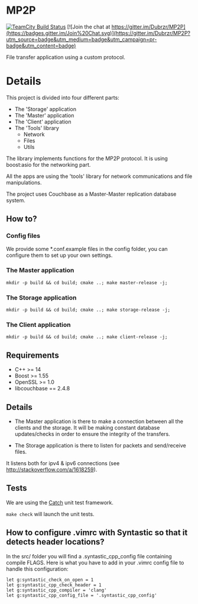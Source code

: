 # MP2P

[![TeamCity Build Status](https://img.shields.io/teamcity/http/teamcity.42portal.com/s/Mp2p_Build.svg?style=flat?label=TeamCity)](https://42portal.com/teamcity/viewType.html?buildTypeId=Mp2p_Build)
[![Join the chat at https://gitter.im/Dubrzr/MP2P](https://badges.gitter.im/Join%20Chat.svg)](https://gitter.im/Dubrzr/MP2P?utm_source=badge&utm_medium=badge&utm_campaign=pr-badge&utm_content=badge)

File transfer application using a custom protocol.

# Details

This project is divided into four different parts:

* The 'Storage' application
* The 'Master' application
* The 'Client' application
* The 'Tools' library
  * Network
  * Files
  * Utils

The library implements functions for the MP2P protocol. It is using boost:asio for the networking part.

All the apps are using the 'tools' library for network communications and file
manipulations.

The project uses Couchbase as a Master-Master replication database system.

## How to?

### Config files

We provide some *.conf.example files in the config folder, you can configure
them to set up your own settings.

### The Master application

```
mkdir -p build && cd build; cmake ..; make master-release -j;
```

### The Storage application

```
mkdir -p build && cd build; cmake ..; make storage-release -j;
```

### The Client application

```
mkdir -p build && cd build; cmake ..; make client-release -j;
```

## Requirements

* C++ >= 14
* Boost >= 1.55
* OpenSSL >= 1.0
* libcouchbase == 2.4.8

## Details

* The Master application is there to make a connection between all the clients
and the storage. It will be making constant database updates/checks in order to
ensure the integrity of the transfers.

* The Storage application is there to listen for packets
and send/receive files.

It listens both for ipv4 & ipv6 connections
(see http://stackoverflow.com/a/1618259).


## Tests

We are using the [Catch](https://github.com/philsquared/Catch) unit test framework.

`make check` will launch the unit tests.

## How to configure .vimrc with Syntastic so that it detects header locations?

In the src/ folder you will find a .syntastic_cpp_config file containing
compile FLAGS. Here is what you have to add in your .vimrc config file to
handle this configuration:

```
let g:syntastic_check_on_open = 1
let g:syntastic_cpp_check_header = 1
let g:syntastic_cpp_compiler = 'clang'
let g:syntastic_cpp_config_file = '.syntastic_cpp_config'
```
